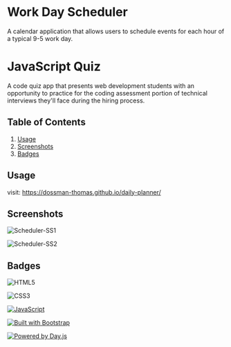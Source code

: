 # Work Day Scheduler

A calendar application that allows users to schedule events for each hour of a typical 9-5 work day.

# JavaScript Quiz

A code quiz app that presents web development students with an opportunity to practice for the coding assessment portion of technical interviews they'll face during the hiring process.

## Table of Contents

1. [Usage](#usage)
2. [Screenshots](#screenshots)
3. [Badges](#badges)

## Usage

visit: 
https://dossman-thomas.github.io/daily-planner/

## Screenshots

![Scheduler-SS1](./assets/images/)

![Scheduler-SS2](./assets/images/)

## Badges

![HTML5](https://img.shields.io/badge/html5-%23E34F26.svg?style=for-the-badge&logo=html5&logoColor=white)

![CSS3](https://img.shields.io/badge/css3-%231572B6.svg?style=for-the-badge&logo=css3&logoColor=white)

[![JavaScript](https://img.shields.io/badge/JavaScript-ES6-yellow?style=for-the-badge&logo=javascript)](https://developer.mozilla.org/en-US/docs/Web/JavaScript)

[![Built with Bootstrap](https://img.shields.io/badge/Built%20with-Bootstrap-563d7c?logo=bootstrap&logoColor=white)](https://getbootstrap.com/)

[![Powered by Day.js](https://img.shields.io/badge/Powered%20by-Day.js-blue)](https://day.js.org/)
